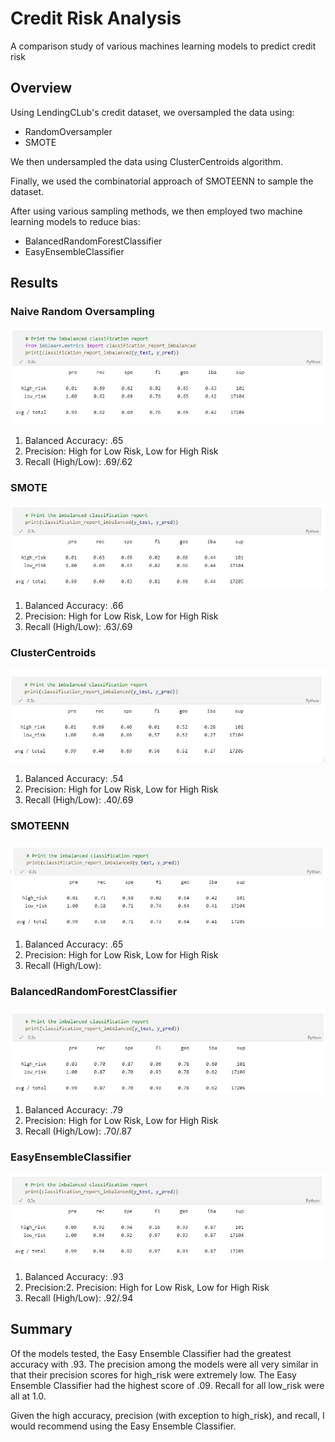 # Credit Risk Analysis 
A comparison study of various machines learning models to predict credit risk

## Overview

Using LendingCLub's credit dataset, we oversampled the data using:
- RandomOversampler 
- SMOTE 

We then undersampled the data using ClusterCentroids algorithm. 

Finally, we used the combinatorial approach of SMOTEENN to sample the dataset. 

After using various sampling methods, we then employed two machine learning models to reduce bias: 
- BalancedRandomForestClassifier
- EasyEnsembleClassifier 

## Results 

### Naive Random Oversampling 
![naive](Resources/naive.JPG)
1. Balanced Accuracy: .65
2. Precision: High for Low Risk, Low for High Risk 
3. Recall (High/Low): .69/.62  

### SMOTE
![naive](Resources/smote.JPG)
1. Balanced Accuracy: .66
2. Precision: High for Low Risk, Low for High Risk 
3. Recall (High/Low): .63/.69

### ClusterCentroids
![naive](Resources/cc.JPG)
1. Balanced Accuracy: .54
2. Precision: High for Low Risk, Low for High Risk 
3. Recall (High/Low): .40/.69

### SMOTEENN
![naive](Resources/smoteenn.JPG)
1. Balanced Accuracy: .65
2. Precision: High for Low Risk, Low for High Risk 
3. Recall (High/Low): 

### BalancedRandomForestClassifier
![naive](Resources/balanced_rf.JPG)
1. Balanced Accuracy: .79
2. Precision: High for Low Risk, Low for High Risk 
3. Recall (High/Low): .70/.87

### EasyEnsembleClassifier
![naive](Resources/ee.JPG)

1. Balanced Accuracy: .93
2. Precision:2. Precision: High for Low Risk, Low for High Risk 
3. Recall (High/Low): .92/.94

## Summary

Of the models tested, the Easy Ensemble Classifier had the greatest accuracy with .93. The precision among the models were all very similar in that their precision scores for high_risk were extremely low. The Easy Ensemble Classifier had the highest score of .09. Recall for all low_risk were all at 1.0. 

Given the high accuracy, precision (with exception to high_risk), and recall, I would recommend using the Easy Ensemble Classifier. 

